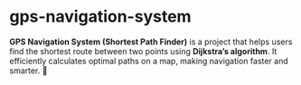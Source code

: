 # gps-navigation-system
**GPS Navigation System (Shortest Path Finder)** is a project that helps users find the shortest route between two points using **Dijkstra’s algorithm**. It efficiently calculates optimal paths on a map, making navigation faster and smarter. 🚀

